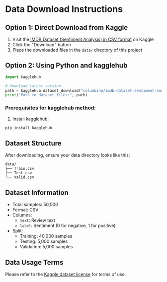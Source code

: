 # Data Download Instructions

## Option 1: Direct Download from Kaggle
1. Visit the [IMDB Dataset (Sentiment Analysis) in CSV format](https://www.kaggle.com/datasets/columbine/imdb-dataset-sentiment-analysis-in-csv-format) on Kaggle
2. Click the "Download" button
3. Place the downloaded files in the `data/` directory of this project

## Option 2: Using Python and kagglehub

```python
import kagglehub

# Download latest version
path = kagglehub.dataset_download("columbine/imdb-dataset-sentiment-analysis-in-csv-format")
print("Path to dataset files:", path)
```

### Prerequisites for kagglehub method:
1. Install kagglehub:
```bash
pip install kagglehub
```

## Dataset Structure
After downloading, ensure your data directory looks like this:
```
data/
├── Train.csv
├── Test.csv
└── Valid.csv
```

## Dataset Information
- Total samples: 50,000
- Format: CSV
- Columns:
  - `text`: Review text
  - `label`: Sentiment (0 for negative, 1 for positive)
- Split:
  - Training: 40,000 samples
  - Testing: 5,000 samples
  - Validation: 5,000 samples

## Data Usage Terms
Please refer to the [Kaggle dataset license](https://www.kaggle.com/datasets/columbine/imdb-dataset-sentiment-analysis-in-csv-format/metadata) for terms of use.
